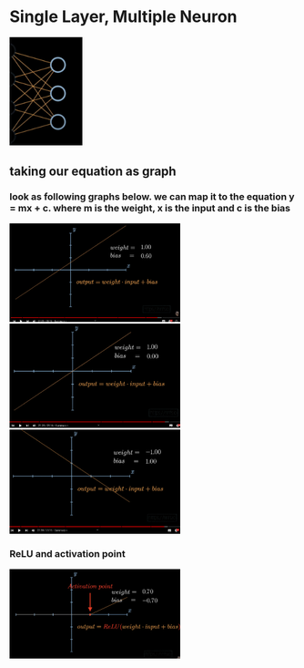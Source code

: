 # Single Layer, Multiple Neuron

<img src="./assets/diagram.png" width="128"/>

## taking our equation as graph
### look as following graphs below. we can map it to the equation y = mx + c. where m is the weight, x is the input and c is the bias

<img src="./assets/graph-equation-1.png" width="300"/>
<img src="./assets/graph-equation-2.png" width="300"/>
<img src="./assets/graph-equation-3.png" width="300"/>

### ReLU and activation point
<img src="./assets/relu.png" width="300"/>